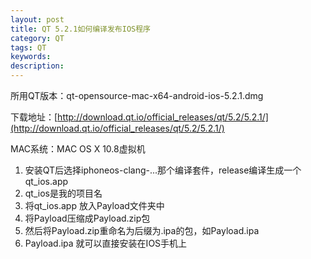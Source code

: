 ```yaml
---
layout: post
title: QT 5.2.1如何编译发布IOS程序
category: QT
tags: QT
keywords: 
description: 
---
```


所用QT版本：qt-opensource-mac-x64-android-ios-5.2.1.dmg

下载地址：[http://download.qt.io/official_releases/qt/5.2/5.2.1/](http://download.qt.io/official_releases/qt/5.2/5.2.1/)

MAC系统：MAC OS X 10.8虚拟机

1. 安装QT后选择iphoneos-clang-...那个编译套件，release编译生成一个 qt_ios.app
2. qt_ios是我的项目名
3. 将qt_ios.app 放入Payload文件夹中
4. 将Payload压缩成Payload.zip包
5. 然后将Payload.zip重命名为后缀为.ipa的包，如Payload.ipa
6. Payload.ipa 就可以直接安装在IOS手机上